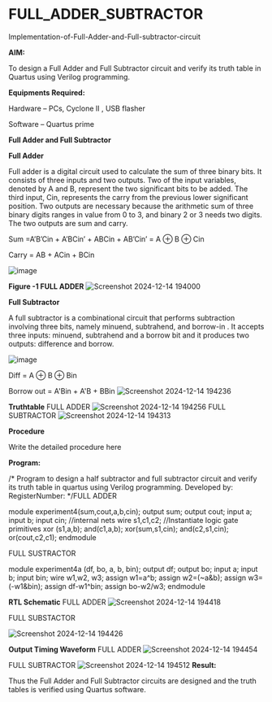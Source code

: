 # FULL_ADDER_SUBTRACTOR

Implementation-of-Full-Adder-and-Full-subtractor-circuit

**AIM:**

To design a Full Adder and Full Subtractor circuit and verify its truth table in Quartus using Verilog programming.

**Equipments Required:**

Hardware – PCs, Cyclone II , USB flasher

Software – Quartus prime

**Full Adder and Full Subtractor**

**Full Adder**

Full adder is a digital circuit used to calculate the sum of three binary bits. It consists of three inputs and two outputs. Two of the input variables, denoted by A and B, represent the two significant bits to be added. The third input, Cin, represents the carry from the previous lower significant position. Two outputs are necessary because the arithmetic sum of three binary digits ranges in value from 0 to 3, and binary 2 or 3 needs two digits. The two outputs are sum and carry.

Sum =A’B’Cin + A’BCin’ + ABCin + AB’Cin’ = A ⊕ B ⊕ Cin 

Carry = AB + ACin + BCin

![image](https://github.com/naavaneetha/FULL_ADDER_SUBTRACTOR/assets/154305477/0f30ba51-5ffb-4198-845f-18e054f675e7)

**Figure -1 FULL ADDER**
![Screenshot 2024-12-14 194000](https://github.com/user-attachments/assets/28d97453-1623-4334-9a05-9d2bb5532a1b)

**Full Subtractor**

A full subtractor is a combinational circuit that performs subtraction involving three bits, namely minuend, subtrahend, and borrow-in . It accepts three inputs: minuend, subtrahend and a borrow bit and it produces two outputs: difference and borrow.

![image](https://github.com/naavaneetha/FULL_ADDER_SUBTRACTOR/assets/154305477/02b24f51-ab51-4304-9ad6-7b81ffc1ead5)

Diff = A ⊕ B ⊕ Bin 

Borrow out = A'Bin + A'B + BBin
![Screenshot 2024-12-14 194236](https://github.com/user-attachments/assets/8472cfb3-7a79-458e-b16e-70cc01e0442b)

**Truthtable**
FULL ADDER
![Screenshot 2024-12-14 194256](https://github.com/user-attachments/assets/32a9d89c-1f2c-4f1e-8a1f-6c7847249f49)
FULL SUBTRACTOR
![Screenshot 2024-12-14 194313](https://github.com/user-attachments/assets/b8b9c69d-8085-461d-acf1-0b24d4fdec89)

**Procedure**

Write the detailed procedure here

**Program:**

/* Program to design a half subtractor and full subtractor circuit and verify its truth table in quartus using Verilog programming. Developed by: RegisterNumber:
*/FULL ADDER

module experiment4(sum,cout,a,b,cin);
output sum;
output cout;
input a;
input b;
input cin;
//internal nets
wire s1,c1,c2;
//Instantiate logic gate primitives
xor (s1,a,b);
and(c1,a,b);
xor(sum,s1,cin);
and(c2,s1,cin);
or(cout,c2,c1);
endmodule



FULL SUSTRACTOR


module experiment4a (df, bo, a, b, bin);
output df;
output bo;
input a;
input b;
input bin;
wire w1,w2, w3;
assign w1=a^b;
assign w2=(~a&b);
assign w3=(-w1&bin);
assign df-w1^bin;
assign bo-w2/w3;
endmodule

**RTL Schematic**
FULL ADDER 
![Screenshot 2024-12-14 194418](https://github.com/user-attachments/assets/314e0c3e-3f1c-4544-864d-70e43824cfbf)

FULL SUBSTACTOR

![Screenshot 2024-12-14 194426](https://github.com/user-attachments/assets/53ae6d62-ce36-457d-b6bf-ce46c2ff3395)


**Output Timing Waveform**
FULL ADDER
![Screenshot 2024-12-14 194454](https://github.com/user-attachments/assets/842c7a8f-94b8-43e9-9e29-970f58b19844)


FULL SUBTRACTOR
![Screenshot 2024-12-14 194512](https://github.com/user-attachments/assets/1a7576db-a702-463a-8f1c-498279628604)
**Result:**

Thus the Full Adder and Full Subtractor circuits are designed and the truth tables is verified using Quartus software.



